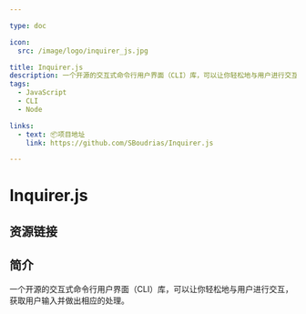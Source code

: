 ```yaml
---

type: doc

icon:
  src: /image/logo/inquirer_js.jpg

title: Inquirer.js
description: 一个开源的交互式命令行用户界面（CLI）库，可以让你轻松地与用户进行交互，获取用户输入并做出相应的处理。
tags:
  - JavaScript
  - CLI
  - Node

links:
  - text: 📦项目地址
    link: https://github.com/SBoudrias/Inquirer.js

---
```


<ShowLogo />

# Inquirer.js

<ShowTags />

<ShowBreadcrumb />

## 资源链接

<ShowLinks />

## 简介

一个开源的交互式命令行用户界面（CLI）库，可以让你轻松地与用户进行交互，获取用户输入并做出相应的处理。
